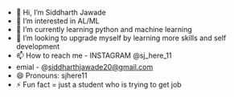- 👋 Hi, I’m Siddharth Jawade
- 👀 I’m interested in AL/ML
- 🌱 I’m currently learning python and machine learning 
- 💞️ I’m looking to upgrade myself by learning more skills and self development
- 📫 How to reach me - INSTAGRAM @sj_here_11
- emial - @siddharthjawade20@gmail.com
- 😄 Pronouns: sjhere11
- ⚡ Fun fact = just a student who is trying to get job

<!---
Sjhere11/Sjhere11 is a ✨ special ✨ repository because its `README.md` (this file) appears on your GitHub profile.
You can click the Preview link to take a look at your changes.
--->
